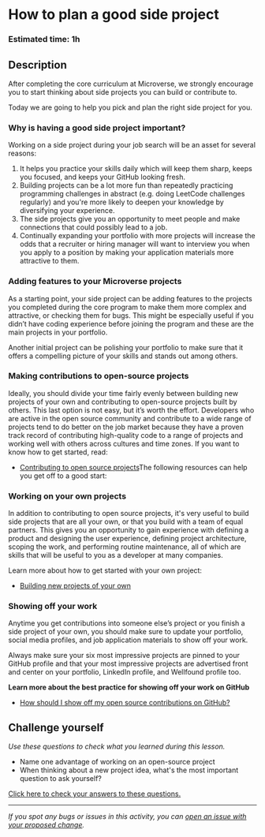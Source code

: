 # How to plan a good side project

### Estimated time: 1h

## Description

After completing the core curriculum at Microverse, we strongly encourage you to start thinking about side projects you can build or contribute to.

Today we are going to help you pick and plan the right side project for you.

### Why is having a good side project important?

Working on a side project during your job search will be an asset for several reasons:

1. It helps you practice your skills daily which will keep them sharp, keeps you focused, and keeps your GitHub looking fresh.
2. Building projects can be a lot more fun than repeatedly practicing programming challenges in abstract (e.g. doing LeetCode challenges regularly) and you're more likely to deepen your knowledge by diversifying your experience.
3. The side projects give you an opportunity to meet people and make connections that could possibly lead to a job.
4. Continually expanding your portfolio with more projects will increase the odds that a recruiter or hiring manager will want to interview you when you apply to a position by making your application materials more attractive to them.

### Adding features to your Microverse projects

As a starting point, your side project can be adding features to the projects you completed during the core program to make them more complex and attractive, or checking them for bugs. This might be especially useful if you didn’t have coding experience before joining the program and these are the main projects in your portfolio.

Another initial project can be polishing your portfolio to make sure that it offers a compelling picture of your skills and stands out among others.

### Making contributions to open-source projects

Ideally, you should divide your time fairly evenly between building new projects of your own and contributing to open-source projects built by others. This last option is not easy, but it’s worth the effort. Developers who are active in the open source community and contribute to a wide range of projects tend to do better on the job market because they have a proven track record of contributing high-quality code to a range of projects and working well with others across cultures and time zones.
If you want to know how to get started, read:

- [Contributing to open source projects](https://github.com/microverseinc/curriculum-professional-skills/blob/main/job-search/contributing-to-open-source-projects.md)The following resources can help you get off to a good start:

### Working on your own projects

In addition to contributing to open source projects, it's very useful to build side projects that are all your own, or that you build with a team of equal partners. This gives you an opportunity to gain experience with defining a product and designing the user experience, defining project architecture, scoping the work, and performing routine maintenance, all of which are skills that will be useful to you as a developer at many companies.

Learn more about how to get started with your own project:

- [Building new projects of your own](https://github.com/microverseinc/curriculum-professional-skills/blob/main/job-search/building-new-projects-of-your-own.md)

### Showing off your work

Anytime you get contributions into someone else’s project or you finish a side project of your own, you should make sure to update your portfolio, social media profiles, and job application materials to show off your work.

Always make sure your six most impressive projects are pinned to your GitHub profile and that your most impressive projects are advertised front and center on your portfolio, LinkedIn profile, and Wellfound profile too.

**Learn more about the best practice for showing off your work on GitHub**

- [How should I show off my open source contributions on GitHub?](https://github.com/microverseinc/curriculum-professional-skills/blob/main/job-search/how-should-i-show-off-my-open-source-contributions-on-github.md)

## Challenge yourself

_Use these questions to check what you learned during this lesson._

- Name one advantage of working on an open-source project
- When thinking about a new project idea, what's the most important question to ask yourself?

[Click here to check your answers to these questions.](https://github.com/microverseinc/curriculum-professional-skills/blob/main/job-search/how-to-plan-a-good-side-project-answer-sheet.md)

---

_If you spot any bugs or issues in this activity, you can [open an issue with your proposed change](https://github.com/microverseinc/curriculum-transversal-skills/blob/main/git-github/articles/open_issue.md)._
